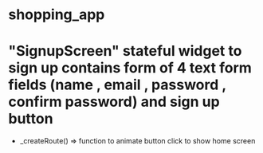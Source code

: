 


# shopping_app



# "SignupScreen" stateful widget to sign up contains form of 4 text form fields (name , email , password , confirm password) and sign up button
  -  _createRoute() => function to animate button click to show home screen

